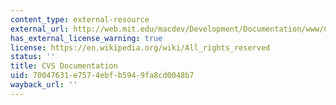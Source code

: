 ```yaml
---
content_type: external-resource
external_url: http://web.mit.edu/macdev/Development/Documentation/www/CVS%20Documentation/Table%20Of%20Contents.html
has_external_license_warning: true
license: https://en.wikipedia.org/wiki/All_rights_reserved
status: ''
title: CVS Documentation
uid: 70047631-e757-4ebf-b594-9fa8cd0048b7
wayback_url: ''
---
```

